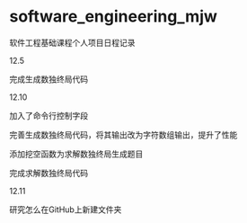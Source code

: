 # software_engineering_mjw
软件工程基础课程个人项目日程记录    

12.5

完成生成数独终局代码

12.10

加入了命令行控制字段

完善生成数独终局代码，将其输出改为字符数组输出，提升了性能

添加挖空函数为求解数独终局生成题目

完成求解数独终局代码

12.11

研究怎么在GitHub上新建文件夹
